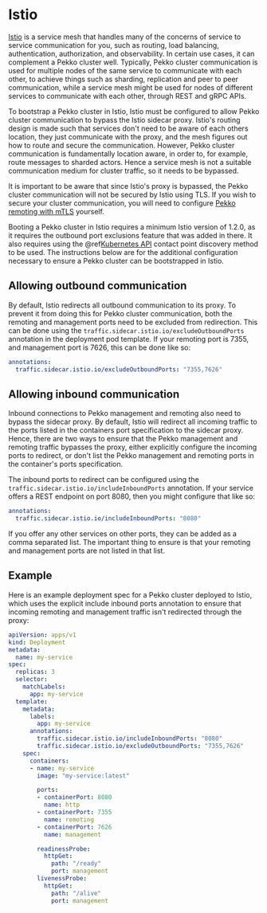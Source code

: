 # Istio

[Istio](https://istio.io/) is a service mesh that handles many of the concerns of service to service communication for you, such as routing, load balancing, authentication, authorization, and observability. In certain use cases, it can complement a Pekko cluster well. Typically, Pekko cluster communication is used for multiple nodes of the same service to communicate with each other, to achieve things such as sharding, replication and peer to peer communication, while a service mesh might be used for nodes of different services to communicate with each other, through REST and gRPC APIs.

To bootstrap a Pekko cluster in Istio, Istio must be configured to allow Pekko cluster communication to bypass the Istio sidecar proxy. Istio's routing design is made such that services don't need to be aware of each others location, they just communicate with the proxy, and the mesh figures out how to route and secure the communication. However, Pekko cluster communication is fundamentally location aware, in order to, for example, route messages to sharded actors. Hence a service mesh is not a suitable communication medium for cluster traffic, so it needs to be bypassed.

It is important to be aware that since Istio's proxy is bypassed, the Pekko cluster communication will not be secured by Istio using TLS. If you wish to secure your cluster communication, you will need to configure [Pekko remoting with mTLS](https://pekko.apache.org/docs/pekko/current/remoting-artery.html#remote-security) yourself.

Booting a Pekko cluster in Istio requires a minimum Istio version of 1.2.0, as it requires the outbound port exclusions feature that was added in there. It also requires using the @ref[Kubernetes API](kubernetes-api.md) contact point discovery method to be used. The instructions below are for the additional configuration necessary to ensure a Pekko cluster can be bootstrapped in Istio.

## Allowing outbound communication

By default, Istio redirects all outbound communication to its proxy. To prevent it from doing this for Pekko cluster communication, both the remoting and management ports need to be excluded from redirection. This can be done using the `traffic.sidecar.istio.io/excludeOutboundPorts` annotation in the deployment pod template. If your remoting port is 7355, and management port is 7626, this can be done like so:

```yaml
annotations:
  traffic.sidecar.istio.io/excludeOutboundPorts: "7355,7626"
```

## Allowing inbound communication

Inbound connections to Pekko management and remoting also need to bypass the sidecar proxy. By default, Istio will redirect all incoming traffic to the ports listed in the containers port specification to the sidecar proxy. Hence, there are two ways to ensure that the Pekko management and remoting traffic bypasses the proxy, either explicitly configure the incoming ports to redirect, or don't list the Pekko management and remoting ports in the container's ports specification.

The inbound ports to redirect can be configured using the `traffic.sidecar.istio.io/includeInboundPorts` annotation. If your service offers a REST endpoint on port 8080, then you might configure that like so:

```yaml
annotations:
  traffic.sidecar.istio.io/includeInboundPorts: "8080"
```

If you offer any other services on other ports, they can be added as a comma separated list. The important thing to ensure is that your remoting and management ports are not listed in that list.

## Example

Here is an example deployment spec for a Pekko cluster deployed to Istio, which uses the explicit include inbound ports annotation to ensure that incoming remoting and management traffic isn't redirected through the proxy:

```yaml
apiVersion: apps/v1
kind: Deployment
metadata:
  name: my-service
spec:
  replicas: 3
  selector:
    matchLabels:
      app: my-service
  template:
    metadata:
      labels:
        app: my-service
      annotations:
        traffic.sidecar.istio.io/includeInboundPorts: "8080"
        traffic.sidecar.istio.io/excludeOutboundPorts: "7355,7626"
    spec:
      containers:
      - name: my-service
        image: "my-service:latest"

        ports:
        - containerPort: 8080
          name: http
        - containerPort: 7355
          name: remoting
        - containerPort: 7626
          name: management

        readinessProbe:
          httpGet:
            path: "/ready"
            port: management
        livenessProbe:
          httpGet:
            path: "/alive"
            port: management
```